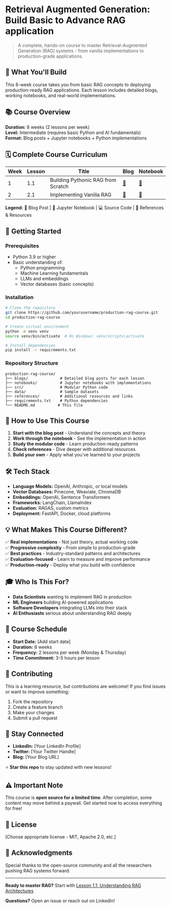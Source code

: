 # Retrieval Augmented Generation: Build Basic to Advance RAG application

> A complete, hands-on course to master Retrieval-Augmented Generation (RAG) systems - from vanilla implementations to production-grade applications.

## 🎯 What You'll Build

This 8-week course takes you from basic RAG concepts to deploying production-ready RAG applications. Each lesson includes detailed blogs, working notebooks, and real-world implementations.

## 📚 Course Overview

**Duration:** 8 weeks (2 lessons per week)  
**Level:** Intermediate (requires basic Python and AI fundamentals)  
**Format:** Blog posts + Jupyter notebooks + Python implementations

## 🗓️ Complete Course Curriculum

| Week | Lesson | Title | Blog | Notebook |
|------|--------|-------|------|----------|
| 1 | 1.1 | Building Pythonic RAG from Scratch | [📖](RAG_notebooks/Pythonic_RAG/Basic_RAG.md) | [📓](RAG_notebooks/Pythonic_RAG/Basic_RAG.ipynb) | 
| 2 | 2.1 | Implementing Vanilla RAG | [📖](RAG_notebooks/Vanilla_RAG/vanilla_rag.md) | [📓](RAG_notebooks/Vanilla_RAG/vanilla_rag.ipynb) |


**Legend:** 📖 Blog Post | 📓 Jupyter Notebook | 💻 Source Code | 🔗 References & Resources

## 🚀 Getting Started

### Prerequisites

- Python 3.9 or higher
- Basic understanding of:
  - Python programming
  - Machine Learning fundamentals
  - LLMs and embeddings
  - Vector databases (basic concepts)

### Installation
```bash
# Clone the repository
git clone https://github.com/yourusername/production-rag-course.git
cd production-rag-course

# Create virtual environment
python -m venv venv
source venv/bin/activate  # On Windows: venv\Scripts\activate

# Install dependencies
pip install -r requirements.txt
```

### Repository Structure
```
production-rag-course/
├── blogs/              # Detailed blog posts for each lesson
├── notebooks/          # Jupyter notebooks with implementations
├── src/                # Modular Python code
├── data/               # Sample datasets
├── references/         # Additional resources and links
├── requirements.txt    # Python dependencies
└── README.md          # This file
```

## 📖 How to Use This Course

1. **Start with the blog post** - Understand the concepts and theory
2. **Work through the notebook** - See the implementation in action
3. **Study the modular code** - Learn production-ready patterns
4. **Check references** - Dive deeper with additional resources
5. **Build your own** - Apply what you've learned to your projects

## 🛠️ Tech Stack

- **Language Models:** OpenAI, Anthropic, or local models
- **Vector Databases:** Pinecone, Weaviate, ChromaDB
- **Embeddings:** OpenAI, Sentence Transformers
- **Frameworks:** LangChain, LlamaIndex
- **Evaluation:** RAGAS, custom metrics
- **Deployment:** FastAPI, Docker, cloud platforms

## 💡 What Makes This Course Different?

✅ **Real implementations** - Not just theory, actual working code  
✅ **Progressive complexity** - From simple to production-grade  
✅ **Best practices** - Industry-standard patterns and architectures  
✅ **Evaluation-focused** - Learn to measure and improve performance  
✅ **Production-ready** - Deploy what you build with confidence

## 🎓 Who Is This For?

- **Data Scientists** wanting to implement RAG in production
- **ML Engineers** building AI-powered applications
- **Software Developers** integrating LLMs into their stack
- **AI Enthusiasts** serious about understanding RAG deeply

## 📅 Course Schedule

- **Start Date:** [Add start date]
- **Duration:** 8 weeks
- **Frequency:** 2 lessons per week (Monday & Thursday)
- **Time Commitment:** 3-5 hours per lesson

## 🤝 Contributing

This is a learning resource, but contributions are welcome! If you find issues or want to improve something:

1. Fork the repository
2. Create a feature branch
3. Make your changes
4. Submit a pull request

## 📢 Stay Connected

- **LinkedIn:** [Your LinkedIn Profile]
- **Twitter:** [Your Twitter Handle]
- **Blog:** [Your Blog URL]

⭐ **Star this repo** to stay updated with new lessons!

## ⚠️ Important Note

This course is **open source for a limited time**. After completion, some content may move behind a paywall. Get started now to access everything for free!

## 📝 License

[Choose appropriate license - MIT, Apache 2.0, etc.]

## 🙏 Acknowledgments

Special thanks to the open-source community and all the researchers pushing RAG systems forward.

---

**Ready to master RAG?** Start with [Lesson 1.1: Understanding RAG Architectures](./blogs/01-rag-architectures.md)

**Questions?** Open an issue or reach out on LinkedIn!
